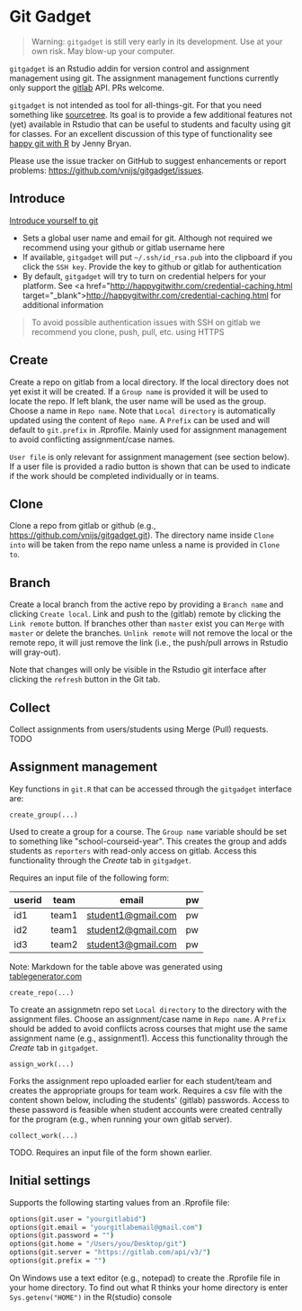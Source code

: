 # Git Gadget

> Warning: `gitgadget` is still very early in its development. Use at your own risk. May blow-up your computer.

`gitgadget` is an Rstudio addin for version control and assignment management using git. The assignment management functions currently only support the [gitlab](https://gitlab.com) API. PRs welcome.

`gitgadget` is not intended as tool for all-things-git. For that you need something like <a href="http://www.sourcetreeapp.com/" target="_blank">sourcetree</a>. Its goal is to provide a few additional features not (yet) available in Rstudio that can be useful to students and faculty using git for classes. For an excellent discussion of this type of functionality see [happy git with R](http://happygitwithr.com/) by Jenny Bryan.

Please use the issue tracker on GitHub to suggest enhancements or report problems: https://github.com/vnijs/gitgadget/issues.

## Introduce

[Introduce yourself to git](http://happygitwithr.com/hello-git.html)

- Sets a global user name and email for git. Although not required we recommend using your github or gitlab username here
- If available, `gitgadget` will put `~/.ssh/id_rsa.pub` into the clipboard if you click the `SSH key`. Provide the key to github or gitlab for authentication
- By default, `gitgadget` will try to turn on credential helpers for your platform. See <a href="http://happygitwithr.com/credential-caching.html target="_blank">http://happygitwithr.com/credential-caching.html</a> for additional information

> To avoid possible authentication issues with SSH on gitlab we recommend you clone, push, pull, etc. using HTTPS

## Create

Create a repo on gitlab from a local directory. If the local directory does not yet exist it will be created. If a `Group name` is provided it will be used to locate the repo. If left blank, the user name will be used as the group. Choose a name in `Repo name`. Note that `Local directory` is automatically updated using the content of `Repo name`. A `Prefix` can be used and will default to `git.prefix` in .Rprofile. Mainly used for assignment management to avoid conflicting assignment/case names.

`User file` is only relevant for assignment management (see section below). If a user file is provided a radio button is shown that can be used to indicate if the work should be completed individually or in teams.

## Clone

Clone a repo from gitlab or github (e.g., https://github.com/vnijs/gitgadget.git). The directory name inside `Clone into` will be taken from the repo name unless a name is provided in `Clone to`.

## Branch

Create a local branch from the active repo by providing a `Branch name` and clicking `Create local`. Link and push to the (gitlab) remote by clicking the `Link remote` button. If branches other than `master` exist you can `Merge` with `master` or delete the branches. `Unlink remote` will not remove the local or the remote repo, it will just remove the link (i.e., the push/pull arrows in Rstudio will gray-out).

Note that changes will only be visible in the Rstudio git interface after clicking the `refresh` button in the Git tab.

## Collect

Collect assignments from users/students using Merge (Pull) requests. TODO

## Assignment management

Key functions in `git.R` that can be accessed through the `gitgadget` interface are:

`create_group(...)`

Used to create a group for a course. The `Group name` variable should be set to something like "school-courseid-year". This creates the group and adds students as `reporters` with read-only access on gitlab. Access this functionality through the _Create_ tab in `gitgadget`.

Requires an input file of the following form:

| userid | team  | email              | pw |
|--------|-------|--------------------|----|
| id1    | team1 | student1@gmail.com | pw |
| id2    | team1 | student2@gmail.com | pw |
| id3    | team2 | student3@gmail.com | pw |


Note: Markdown for the table above was generated using <a href="http://www.tablesgenerator.com/markdown_tables" target="_blank">tablegenerator.com</a>

`create_repo(...)`

To create an assignmetn repo set `Local directory` to the directory with the assignment files.
Choose an assignment/case name in `Repo name`. A `Prefix` should be added to avoid conflicts across courses that might use the same assignment name (e.g., assignment1). Access this functionality through the _Create_ tab in `gitgadget`.

`assign_work(...)`

Forks the assignment repo uploaded earlier for each student/team and creates the appropriate groups for team work. Requires a csv file with the content shown below, including the students' (gitlab) passwords. Access to these password is feasible when student accounts were created centrally for the program (e.g., when running your own gitlab server).

`collect_work(...)`

TODO. Requires an input file of the form shown earlier.

## Initial settings

Supports the following starting values from an .Rprofile file:

```bash
options(git.user = "yourgitlabid")
options(git.email = "yourgitlabemail@gmail.com")
options(git.password = "")
options(git.home = "/Users/you/Desktop/git")
options(git.server = "https://gitlab.com/api/v3/")
options(git.prefix = "")
```

On Windows use a text editor (e.g., notepad) to create the .Rprofile file in your home directory. To find out what R thinks your home directory is enter `Sys.getenv("HOME")` in the R(studio) console
